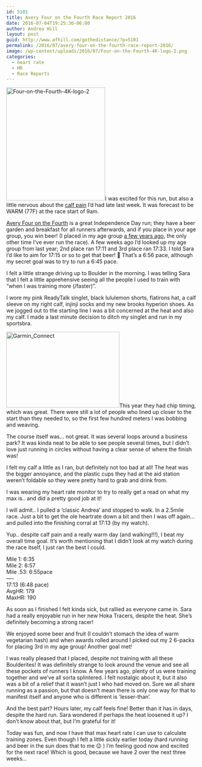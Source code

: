 ```yaml
---
id: 5101
title: Avery Four on the Fourth Race Report 2016
date: 2016-07-04T19:25:36-06:00
author: Andrea Hill
layout: post
guid: http://www.afhill.com/gothedistance/?p=5101
permalink: /2016/07/avery-four-on-the-fourth-race-report-2016/
image: /wp-content/uploads/2016/07/Four-on-the-Fourth-4K-logo-2.png
categories:
  - heart rate
  - HR
  - Race Reports
---
```

[<img src="http://www.afhill.com/gothedistance/wp-content/uploads/2016/07/Four-on-the-Fourth-4K-logo-2-262x300.png" alt="Four-on-the-Fourth-4K-logo-2" width="262" height="300" class="alignright size-medium wp-image-5103" srcset="http://www.afhill.com/gothedistance/wp-content/uploads/2016/07/Four-on-the-Fourth-4K-logo-2-262x300.png 262w, http://www.afhill.com/gothedistance/wp-content/uploads/2016/07/Four-on-the-Fourth-4K-logo-2-893x1024.png 893w" sizes="(max-width: 262px) 100vw, 262px" />](http://www.afhill.com/gothedistance/wp-content/uploads/2016/07/Four-on-the-Fourth-4K-logo-2.png)I was excited for this run, but also a little nervous about the [calf pain](http://www.afhill.com/gothedistance/2016/07/brooks-hyperion-training/) I&#8217;d had late last week. It was forecast to be WARM (77F) at the race start of 9am. 

[Avery Four on the Fourth](https://www.averybrewing.com/events/four-on-the-fourth-4k) is a great Independence Day run; they have a beer garden and breakfast for all runners afterwards, and if you place in your age group, you win beer! (I placed in my age group [a few years ago](http://www.afhill.com/gothedistance/2012/07/four-on-the-fourth-4k-race-report/), the only other time I&#8217;ve ever run the race). A few weeks ago I&#8217;d looked up my age group from last year; 2nd place ran 17:11 and 3rd place ran 17:33. I told Sara I&#8217;d like to aim for 17:15 or so to get that beer! 🙂 That&#8217;s a 6:56 pace, although my secret goal was to try to run a 6:45 pace. 

I felt a little strange driving up to Boulder in the morning. I was telling Sara that I felt a little apprehensive seeing all the people I used to train with &#8220;when I was training more (/faster)&#8221;. 

I wore my pink ReadyTalk singlet, black lululemon shorts, flatirons hat, a calf sleeve on my right calf, injinji socks and my new brooks hyperion shoes. As we jogged out to the starting line I was a bit concerned at the heat and also my calf. I made a last minute decision to ditch my singlet and run in my sportsbra. 

[<img src="http://www.afhill.com/gothedistance/wp-content/uploads/2016/07/Garmin_Connect-300x201.png" alt="Garmin_Connect" width="300" height="201" class="alignright size-medium wp-image-5102" srcset="http://www.afhill.com/gothedistance/wp-content/uploads/2016/07/Garmin_Connect-300x201.png 300w, http://www.afhill.com/gothedistance/wp-content/uploads/2016/07/Garmin_Connect.png 475w" sizes="(max-width: 300px) 100vw, 300px" />](http://www.afhill.com/gothedistance/wp-content/uploads/2016/07/Garmin_Connect.png)This year they had chip timing, which was great. There were still a lot of people who lined up closer to the start than they needed to, so the first few hundred meters I was bobbing and weaving. 

The course itself was&#8230; not great. It was several loops around a business park? It was kinda neat to be able to see people several times, but I didn&#8217;t love just running in circles without having a clear sense of where the finish was!

I felt my calf a little as I ran, but definitely not too bad at all! The heat was the bigger annoyance, and the plastic cups they had at the aid station weren&#8217;t foldable so they were pretty hard to grab and drink from. 

I was wearing my heart rate monitor to try to really get a read on what my max is.. and did a pretty good job at it!

I will admit.. I pulled a &#8216;classic Andrea&#8217; and stopped to walk. In a 2.5mile race. Just a bit to get the ole heartrate down a bit and then I was off again&#8230; and pulled into the finishing corral at 17:13 (by my watch). 

Yup.. despite calf pain and a really warm day (and walking!!!), I beat my overall time goal. It&#8217;s worth mentioning that I didn&#8217;t look at my watch during the race itself, I just ran the best I could.

Mile 1: 6:35  
Mile 2: 6:57  
Mile .53: 6:55pace  
&#8212;-  
17:13 (6:48 pace)  
AvgHR: 179  
MaxHR: 190

As soon as I finished I felt kinda sick, but rallied as everyone came in. Sara had a really enjoyable run in her new Hoka Tracers, despite the heat. She&#8217;s definitely becoming a strong racer! 

We enjoyed some beer and fruit (I couldn&#8217;t stomach the idea of warm vegetarian hash) and when awards rolled around I picked out my 2 6-packs for placing 3rd in my age group! Another goal met!

I was really pleased that I placed, despite not training with all these Boulderites! It was definitely strange to look around the venue and see all these pockets of runners I know. A few years ago, plenty of us were training together and we&#8217;ve all sorta splintered. I felt nostalgic about it, but it also was a bit of a relief that it wasn&#8217;t just I who had moved on. Sure we all share running as a passion, but that doesn&#8217;t mean there is only one way for that to manifest itself and anyone who is different is &#8216;lesser-than&#8217;. 

And the best part? Hours later, my calf feels fine! Better than it has in days, despite the hard run. Sara wondered if perhaps the heat loosened it up? I don&#8217;t know about that, but I&#8217;m grateful for it! 

Today was fun, and now I have that max heart rate I can use to calculate training zones. Even though I felt a little sickly earlier today (hard running and beer in the sun does that to me 😉 ) I&#8217;m feeling good now and excited for the next race! Which is good, because we have 2 over the next three weeks&#8230;